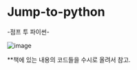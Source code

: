 # Jump-to-python

-점프 투 파이썬-

![image](https://user-images.githubusercontent.com/114135983/229905068-4d4bf8f4-588e-4bfa-b3a6-f0e665e496e4.png)

**책에 있는 내용의 코드들을 수시로 올려서 참고.
